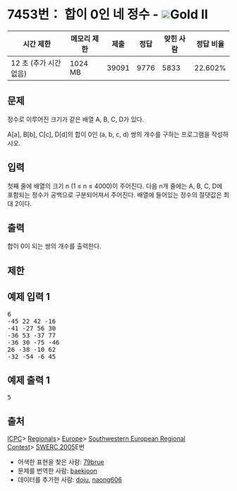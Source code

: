# 7453번： 합이 0인 네 정수 - <img src="https://static.solved.ac/tier_small/14.svg" style="height:20px" />Gold II


| 시간 제한 | 메모리 제한 | 제출 | 정답 | 맞힌 사람 | 정답 비율 |
| --- | --- | --- | --- | --- | --- |
| 12 초 (추가 시간 없음) | 1024 MB | 39091 | 9776 | 5833 | 22.602% |


## 문제


정수로 이루어진 크기가 같은 배열 A, B, C, D가 있다.

A[a], B[b], C[c], D[d]의 합이 0인 (a, b, c, d) 쌍의 개수를 구하는 프로그램을 작성하시오.




## 입력


첫째 줄에 배열의 크기 n (1 ≤ n ≤ 4000)이 주어진다. 다음 n개 줄에는 A, B, C, D에 포함되는 정수가 공백으로 구분되어져서 주어진다. 배열에 들어있는 정수의 절댓값은 최대 2이다.



## 출력


합이 0이 되는 쌍의 개수를 출력한다.




## 제한




## 예제 입력 1


<pre>6
-45 22 42 -16
-41 -27 56 30
-36 53 -37 77
-36 30 -75 -46
26 -38 -10 62
-32 -54 -6 45
</pre>


## 예제 출력 1


<pre>5
</pre>






## 출처


[ICPC](/category/1)> [Regionals](/category/7)> [Europe](/category/10)> [Southwestern European Regional Contest](/category/16)> [SWERC 2005](/category/detail/896)E번
- 어색한 표현을 찾은 사람: [79brue](/user/79brue)
- 문제를 번역한 사람: [baekjoon](/user/baekjoon)
- 데이터를 추가한 사람: [doju](/user/doju), [naong606](/user/naong606)




